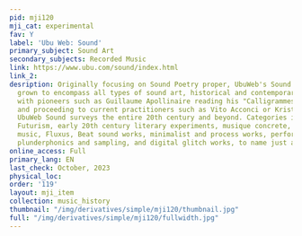 ```yaml
---
pid: mji120
mji_cat: experimental
fav: Y
label: 'Ubu Web: Sound'
primary_subject: Sound Art
secondary_subjects: Recorded Music
link: https://www.ubu.com/sound/index.html
link_2: 
desription: Originally focusing on Sound Poetry proper, UbuWeb's Sound section has
  grown to encompass all types of sound art, historical and contemporary. Beginning
  with pioneers such as Guillaume Apollinaire reading his "Calligrammes" in 1913,
  and proceeding to current practitioners such as Vito Acconci or Kristin Oppenheim,
  UbuWeb Sound surveys the entire 20th century and beyond. Categories include Dadaism,
  Futurism, early 20th century literary experiments, musique concrete, electronic
  music, Fluxus, Beat sound works, minimalist and process works, performance art,
  plunderphonics and sampling, and digital glitch works, to name just a few.
online_access: Full
primary_lang: EN
last_check: October, 2023
physical_loc: 
order: '119'
layout: mji_item
collection: music_history
thumbnail: "/img/derivatives/simple/mji120/thumbnail.jpg"
full: "/img/derivatives/simple/mji120/fullwidth.jpg"
---
```

